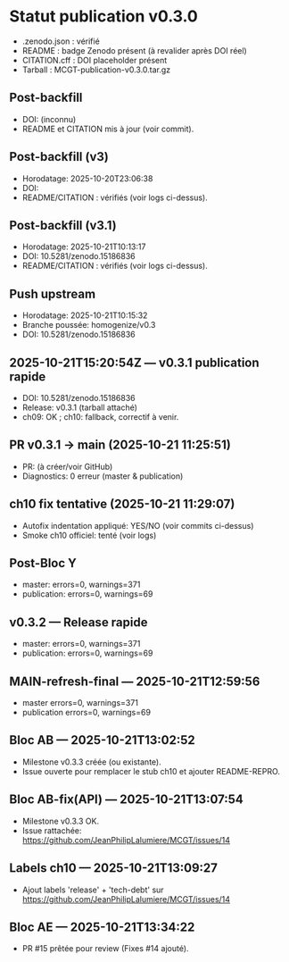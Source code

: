 # Statut publication v0.3.0

- .zenodo.json : vérifié
- README : badge Zenodo présent (à revalider après DOI réel)
- CITATION.cff : DOI placeholder présent
- Tarball : MCGT-publication-v0.3.0.tar.gz

## Post-backfill
- DOI: (inconnu)
- README et CITATION mis à jour (voir commit).

## Post-backfill (v3)
- Horodatage: 2025-10-20T23:06:38
- DOI: <non fourni>
- README/CITATION : vérifiés (voir logs ci-dessus).

## Post-backfill (v3.1)
- Horodatage: 2025-10-21T10:13:17
- DOI: 10.5281/zenodo.15186836
- README/CITATION : vérifiés (voir logs ci-dessus).

## Push upstream
- Horodatage: 2025-10-21T10:15:32
- Branche poussée: homogenize/v0.3
- DOI: 10.5281/zenodo.15186836

## 2025-10-21T15:20:54Z — v0.3.1 publication rapide
- DOI: 10.5281/zenodo.15186836
- Release: v0.3.1 (tarball attaché)
- ch09: OK ; ch10: fallback, correctif à venir.

## PR v0.3.1 → main (2025-10-21 11:25:51)
- PR: (à créer/voir GitHub)
- Diagnostics: 0 erreur (master & publication)

## ch10 fix tentative (2025-10-21 11:29:07)
- Autofix indentation appliqué: YES/NO (voir commits ci-dessus)
- Smoke ch10 officiel: tenté (voir logs)

## Post-Bloc Y
- master: errors=0, warnings=371
- publication: errors=0, warnings=69

## v0.3.2 — Release rapide
- master: errors=0, warnings=371
- publication: errors=0, warnings=69

## MAIN-refresh-final — 2025-10-21T12:59:56
- master errors=0, warnings=371
- publication errors=0, warnings=69

## Bloc AB — 2025-10-21T13:02:52
- Milestone v0.3.3 créée (ou existante).
- Issue ouverte pour remplacer le stub ch10 et ajouter README-REPRO.

## Bloc AB-fix(API) — 2025-10-21T13:07:54
- Milestone v0.3.3 OK.
- Issue rattachée: https://github.com/JeanPhilipLalumiere/MCGT/issues/14

## Labels ch10 — 2025-10-21T13:09:27
- Ajout labels 'release' + 'tech-debt' sur https://github.com/JeanPhilipLalumiere/MCGT/issues/14

## Bloc AE — 2025-10-21T13:34:22
- PR #15 prêtée pour review (Fixes #14 ajouté).
